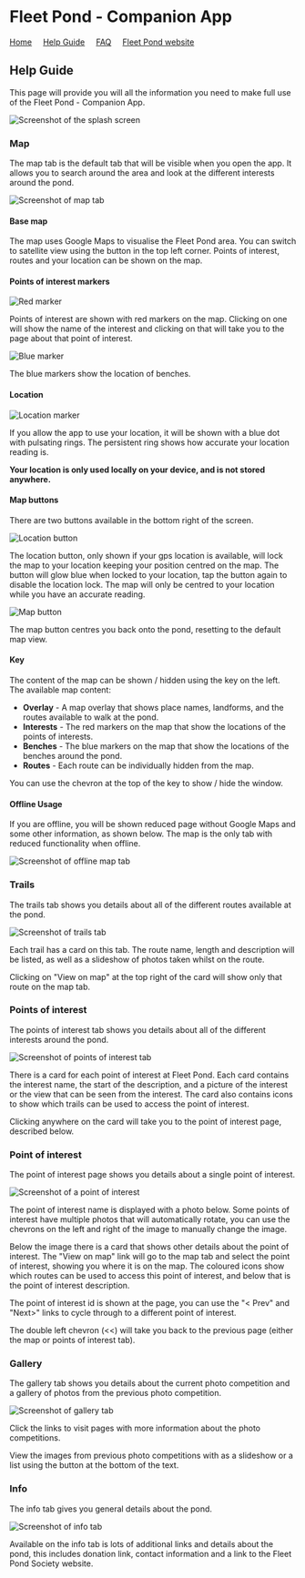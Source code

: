 # Fleet Pond - Companion App

[Home](./index.html) &nbsp; &nbsp; [Help Guide](./help.html) &nbsp; &nbsp; [FAQ](./faq.html) &nbsp; &nbsp; [Fleet Pond website](http://fleetpond.org.uk/)

## Help Guide

This page will provide you will all the information you need to make full use of the Fleet Pond - Companion App.

![Screenshot of the splash screen][screenshotSplash]

### Map

The map tab is the default tab that will be visible when you open the app. It allows you to search around the area and look at the different interests around the pond.

![Screenshot of map tab][screenshotMap]

#### Base map

The map uses Google Maps to visualise the Fleet Pond area. You can switch to satellite view using the button in the top left corner. Points of interest, routes and your location can be shown on the map.

#### Points of interest markers

![Red marker][markerRed]

Points of interest are shown with red markers on the map. Clicking on one will show the name of the interest and clicking on that will take you to the page about that point of interest.

![Blue marker][markerBlue]

The blue markers show the location of benches.

#### Location

![Location marker][markerLocation]

If you allow the app to use your location, it will be shown with a blue dot with pulsating rings. The persistent ring shows how accurate your location reading is.

**Your location is only used locally on your device, and is not stored anywhere.**

#### Map buttons

There are two buttons available in the bottom right of the screen.

![Location button][buttonLocation]

The location button, only shown if your gps location is available, will lock the map to your location keeping your position centred on the map. The button will glow blue when locked to your location, tap the button again to disable the location lock. The map will only be centred to your location while you have an accurate reading.

![Map button][buttonMap]

The map button centres you back onto the pond, resetting to the default map view.

#### Key

The content of the map can be shown / hidden using the key on the left. The available map content:

* **Overlay** - A map overlay that shows place names, landforms, and the routes available to walk at the pond.
* **Interests** - The red markers on the map that show the locations of the points of interests.
* **Benches** - The blue markers on the map that show the locations of the benches around the pond.
* **Routes** - Each route can be individually hidden from the map.

You can use the chevron at the top of the key to show / hide the window.

#### Offline Usage

If you are offline, you will be shown reduced page without Google Maps and some other information, as shown below. The map is the only tab with reduced functionality when offline.

![Screenshot of offline map tab][screenshotMapOffline]

### Trails

The trails tab shows you details about all of the different routes available at the pond.

![Screenshot of trails tab][screenshotTrails]

Each trail has a card on this tab. The route name, length and description will be listed, as well as a slideshow of photos taken whilst on the route.

Clicking on "View on map" at the top right of the card will show only that route on the map tab.

### Points of interest

The points of interest tab shows you details about all of the different interests around the pond.

![Screenshot of points of interest tab][screenshotPOIs]

There is a card for each point of interest at Fleet Pond. Each card contains the interest name, the start of the description, and a picture of the interest or the view that can be seen from the interest. The card also contains icons to show which trails can be used to access the point of interest.

Clicking anywhere on the card will take you to the point of interest page, described below.

### Point of interest

The point of interest page shows you details about a single point of interest.

![Screenshot of a point of interest][screenshotPOI]

The point of interest name is displayed with a photo below. Some points of interest have multiple photos that will automatically rotate, you can use the chevrons on the left and right of the image to manually change the image.

Below the image there is a card that shows other details about the point of interest. The "View on map" link will go to the map tab and select the point of interest, showing you where it is on the map. The coloured icons show which routes can be used to access this point of interest, and below that is the point of interest description.

The point of interest id is shown at the page, you can use the "< Prev" and "Next>" links to cycle through to a different point of interest.

The double left chevron (<<) will take you back to the previous page (either the map or points of interest tab).

### Gallery

The gallery tab shows you details about the current photo competition and a gallery of photos from the previous photo competition.

![Screenshot of gallery tab][screenshotGallery]

Click the links to visit pages with more information about the photo competitions.

View the images from previous photo competitions with as a slideshow or a list using the button at the bottom of the text.

### Info

The info tab gives you general details about the pond.

![Screenshot of info tab][screenshotInfo]

Available on the info tab is lots of additional links and details about the pond, this includes donation link, contact information and a link to the Fleet Pond Society website.

[buttonLocation]: ./assets/images/help/buttonLocation.png
[buttonMap]: ./assets/images/help/buttonMap.png
[markerBlue]: ./assets/images/help/markerBlue.png
[markerRed]: ./assets/images/help/markerRed.png
[markerLocation]: ./assets/images/help/markerLocation.png
[screenshotGallery]: ./assets/images/help/screenshotGallery.png
[screenshotInfo]: ./assets/images/help/screenshotInfo.png
[screenshotMap]: ./assets/images/help/screenshotMap.png
[screenshotMapOffline]: ./assets/images/help/screenshotMapOffline.png
[screenshotPOIs]: ./assets/images/help/screenshotPOIs.png
[screenshotPOI]: ./assets/images/help/screenshotPOI.png
[screenshotSplash]: ./assets/images/help/screenshotSplash.png
[screenshotTrails]: ./assets/images/help/screenshotTrails.png
